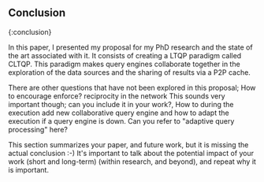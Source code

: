 ## Conclusion
{:conclusion}

In this paper, I presented my proposal for my PhD research
and the state of the art associated with it.
It consists of creating a LTQP paradigm called CLTQP.
This paradigm makes query engines collaborate together in the exploration
of the data sources and the sharing of results via a P2P cache.


There are other questions that have not been explored in this proposal;
How to encourage <span class="comment" data-author="RT">enforce?</span> reciprocity in the network <span class="comment" data-author="RT">This sounds very important though; can you include it in your work?</span>, How to during the execution add new collaborative query engine and how to adapt the execution if a query engine is down. <span class="comment" data-author="RT">Can you refer to "adaptive query processing" here?</span> 

<span class="comment" data-author="RT">This section summarizes your paper, and future work, but it is missing the actual conclusion :-) It's important to talk about the potential impact of your work (short and long-term) (within research, and beyond), and repeat why it is important.</span>

